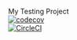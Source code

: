 My Testing Project <br>
[![codecov](https://codecov.io/gh/dtram61/sdev372-testing-software-w23/branch/master/graph/badge.svg?token=XQRXCT2N9Z)](https://codecov.io/gh/dtram61/sdev372-testing-software-w23)
<br>
[![CircleCI](https://dl.circleci.com/status-badge/img/gh/dtram61/sdev372-testing-software-w23/tree/master.svg?style=svg)](https://dl.circleci.com/status-badge/redirect/gh/dtram61/sdev372-testing-software-w23/tree/master)